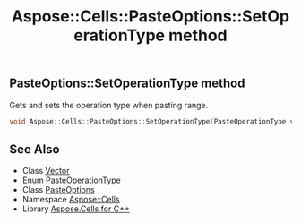 ﻿---
title: Aspose::Cells::PasteOptions::SetOperationType method
linktitle: SetOperationType
second_title: Aspose.Cells for C++ API Reference
description: 'Aspose::Cells::PasteOptions::SetOperationType method. Gets and sets the operation type when pasting range in C++.'
type: docs
weight: 1500
url: /cpp/aspose.cells/pasteoptions/setoperationtype/
---
## PasteOptions::SetOperationType method


Gets and sets the operation type when pasting range.

```cpp
void Aspose::Cells::PasteOptions::SetOperationType(PasteOperationType value)
```

## See Also

* Class [Vector](../../vector/)
* Enum [PasteOperationType](../../pasteoperationtype/)
* Class [PasteOptions](../)
* Namespace [Aspose::Cells](../../)
* Library [Aspose.Cells for C++](../../../)

